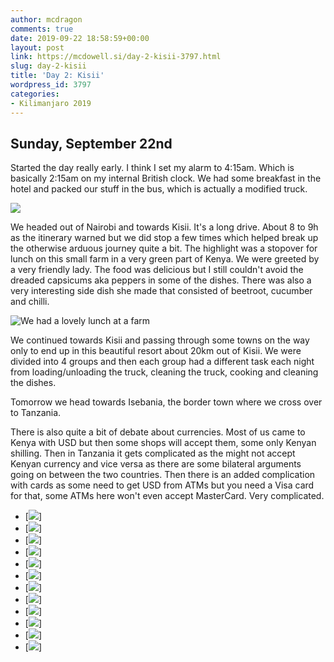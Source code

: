 ```yaml
---
author: mcdragon
comments: true
date: 2019-09-22 18:58:59+00:00
layout: post
link: https://mcdowell.si/day-2-kisii-3797.html
slug: day-2-kisii
title: 'Day 2: Kisii'
wordpress_id: 3797
categories:
- Kilimanjaro 2019
---
```





## Sunday, September 22nd

Started the day really early. I think I set my alarm to 4:15am. Which is basically 2:15am on my internal British clock. We had some breakfast in the hotel and packed our stuff in the bus, which is actually a modified truck.

![](https://dwlcvfkt1l4wn.cloudfront.net/2019/09/IMG_20190922_155405.jpg)

We headed out of Nairobi and towards Kisii. It's a long drive. About 8 to 9h as the itinerary warned but we did stop a few times which helped break up the otherwise arduous journey quite a bit. The highlight was a stopover for lunch on this small farm in a very green part of Kenya. We were greeted by a very friendly lady. The food was delicious but I still couldn't avoid the dreaded capsicums aka peppers in some of the dishes. There was also a very interesting side dish she made that consisted of beetroot, cucumber and chilli. 

![We had a lovely lunch at a farm](https://dwlcvfkt1l4wn.cloudfront.net/2019/09/IMG_20190922_134210.jpg)

We continued towards Kisii and passing through some towns on the way only to end up in this beautiful resort about 20km out of Kisii. We were divided into 4 groups and then each group had a different task each night from loading/unloading the truck, cleaning the truck, cooking and cleaning the dishes. 

Tomorrow we head towards Isebania, the border town where we cross over to Tanzania. 

There is also quite a bit of debate about currencies. Most of us came to Kenya with USD but then some shops will accept them, some only Kenyan shilling. Then in Tanzania it gets complicated as the might not accept Kenyan currency and vice versa as there are some bilateral arguments going on between the two countries. Then there is an added complication with cards as some need to get USD from ATMs but you need a Visa card for that, some ATMs here won't even accept MasterCard. Very complicated.

  * [![](https://dwlcvfkt1l4wn.cloudfront.net/2019/10/2019-09-22-09.45.52.resized.jpg)]
  * [![](https://dwlcvfkt1l4wn.cloudfront.net/2019/10/2019-09-22-13.24.34.resized.jpg)]
  * [![](https://dwlcvfkt1l4wn.cloudfront.net/2019/10/2019-09-22-13.42.10.resized.jpg)]
  * [![](https://dwlcvfkt1l4wn.cloudfront.net/2019/10/2019-09-22-15.54.05.resized.jpg)]
  * [![](https://dwlcvfkt1l4wn.cloudfront.net/2019/10/2019-09-22-15.54.20.resized.jpg)]
  * [![](https://dwlcvfkt1l4wn.cloudfront.net/2019/10/2019-09-22-16.36.05.resized.jpg)]
  * [![](https://dwlcvfkt1l4wn.cloudfront.net/2019/10/2019-09-22-17.51.00.resized.jpg)]
  * [![](https://dwlcvfkt1l4wn.cloudfront.net/2019/10/IMG_2970.resized.jpg)]
  * [![](https://dwlcvfkt1l4wn.cloudfront.net/2019/10/IMG_2971.resized.jpg)]
  * [![](https://dwlcvfkt1l4wn.cloudfront.net/2019/10/IMG_2972.resized.jpg)]
  * [![](https://dwlcvfkt1l4wn.cloudfront.net/2019/10/IMG_2974.resized.jpg)]
  * [![](https://dwlcvfkt1l4wn.cloudfront.net/2019/10/IMG_2976.resized.jpg)]


